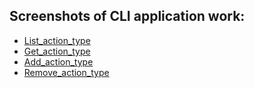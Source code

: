 ## Screenshots of CLI application work:

- [List_action_type](https://monosnap.com/file/hKBzHBgjKQX5WWXbYyyfz1ZnfUvn6E)
- [Get_action_type](https://monosnap.com/file/BnhfKBYozsvKIaKvK65BGB9qqDxiYP)
- [Add_action_type](https://monosnap.com/file/3lNXeyI2GJ8khEa0KJ05Qz0ShZouV3)
- [Remove_action_type](https://monosnap.com/file/7AUjBtJU2Rl60OXAMCDlWcTK03OuoF)
